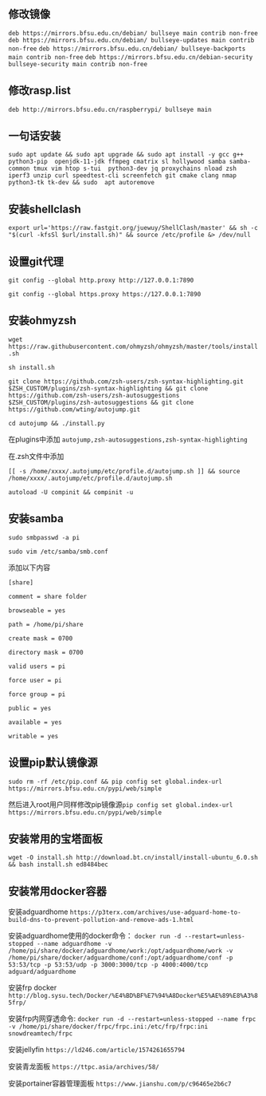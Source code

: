 ## 修改镜像


`deb https://mirrors.bfsu.edu.cn/debian/ bullseye main contrib non-free`
`deb https://mirrors.bfsu.edu.cn/debian/ bullseye-updates main contrib non-free`
`deb https://mirrors.bfsu.edu.cn/debian/ bullseye-backports main contrib non-free`
`deb https://mirrors.bfsu.edu.cn/debian-security bullseye-security main contrib non-free`

## 修改rasp.list

`deb http://mirrors.bfsu.edu.cn/raspberrypi/ bullseye main`

## 一句话安装

`sudo apt update && sudo apt upgrade && sudo apt install -y gcc g++ python3-pip 
openjdk-11-jdk ffmpeg cmatrix sl hollywood samba samba-common tmux vim htop s-tui 
python3-dev jq proxychains nload zsh iperf3 unzip curl speedtest-cli screenfetch git cmake clang nmap python3-tk tk-dev && sudo 
apt autoremove`

## 安装shellclash

`export url='https://raw.fastgit.org/juewuy/ShellClash/master' && sh -c "$(curl -kfsSl $url/install.sh)" && source /etc/profile &> /dev/null`

## 设置git代理

`git config --global http.proxy http://127.0.0.1:7890`

`git config --global https.proxy https://127.0.0.1:7890`

## 安装ohmyzsh

`wget https://raw.githubusercontent.com/ohmyzsh/ohmyzsh/master/tools/install.sh`

`sh install.sh`

`git clone https://github.com/zsh-users/zsh-syntax-highlighting.git $ZSH_CUSTOM/plugins/zsh-syntax-highlighting && git clone https://github.com/zsh-users/zsh-autosuggestions $ZSH_CUSTOM/plugins/zsh-autosuggestions && git clone https://github.com/wting/autojump.git`

`cd autojump && ./install.py`

在plugins中添加
`autojump,zsh-autosuggestions,zsh-syntax-highlighting`

在.zsh文件中添加

`[[ -s /home/xxxx/.autojump/etc/profile.d/autojump.sh ]] && source /home/xxxx/.autojump/etc/profile.d/autojump.sh`

`autoload -U compinit && compinit -u`

## 安装samba

`sudo smbpasswd -a pi`

`sudo vim /etc/samba/smb.conf`

添加以下内容

`[share]`

`comment = share folder`

`browseable = yes`

`path = /home/pi/share`

`create mask = 0700`

`directory mask = 0700`

`valid users = pi`

`force user = pi`

`force group = pi`

`public = yes`

`available = yes`

`writable = yes`

## 设置pip默认镜像源

`sudo rm -rf /etc/pip.conf && pip config set global.index-url https://mirrors.bfsu.edu.cn/pypi/web/simple`

然后进入root用户同样修改pip镜像源`pip config set global.index-url https://mirrors.bfsu.edu.cn/pypi/web/simple`

## 安装常用的宝塔面板

`wget -O install.sh http://download.bt.cn/install/install-ubuntu_6.0.sh && bash install.sh ed8484bec`

## 安装常用docker容器

安装adguardhome `https://p3terx.com/archives/use-adguard-home-to-build-dns-to-prevent-pollution-and-remove-ads-1.html`

安装adguardhome使用的docker命令：
`docker run -d --restart=unless-stopped --name adguardhome -v /home/pi/share/docker/adguardhome/work:/opt/adguardhome/work -v /home/pi/share/docker/adguardhome/conf:/opt/adguardhome/conf -p 53:53/tcp -p 53:53/udp -p 3000:3000/tcp -p 4000:4000/tcp adguard/adguardhome`

安装frp docker `http://blog.sysu.tech/Docker/%E4%BD%BF%E7%94%A8Docker%E5%AE%89%E8%A3%85frp/`

安装frp内网穿透命令:
`docker run -d --restart=unless-stopped --name frpc -v /home/pi/share/docker/frpc/frpc.ini:/etc/frp/frpc:ini snowdreamtech/frpc`

安装jellyfin `https://ld246.com/article/1574261655794`

安装青龙面板 `https://ttpc.asia/archives/58/`

安装portainer容器管理面板 `https://www.jianshu.com/p/c96465e2b6c7`
